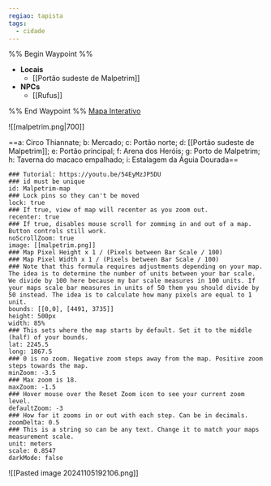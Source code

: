 ```yaml
---
regiao: tapista
tags:
  - cidade
---
```

%% Begin Waypoint %%
- **Locais**
	- [[Portão sudeste de Malpetrim]]
- **NPCs**
	- [[Rufus]]

%% End Waypoint %%
[Mapa Interativo](https://watabou.github.io/city-generator?size=59&seed=1056528787&name=Malpetrim&citadel=1&urban_castle=1&plaza=1&temple=1&walls=1&shantytown=1&coast=1&river=1&greens=0&hub=1&sea=1.2)

![[malpetrim.png|700]]

==a: Circo Thiannate; b: Mercado; c: Portão norte; d: [[Portão sudeste de Malpetrim]]; e: Portão principal; f: Arena dos Heróis; g: Porto de Malpetrim; h: Taverna do macaco empalhado; i: Estalagem da Águia Dourada==


```leaflet
### Tutorial: https://youtu.be/54EyMzJP5DU
### id must be unique
id: Malpetrim-map
### Lock pins so they can't be moved
lock: true
### If true, view of map will recenter as you zoom out. 
recenter: true
### If true, disables mouse scroll for zomming in and out of a map. Button controls still work. 
noScrollZoom: true
image: [[malpetrim.png]]
### Map Pixel Height x 1 / (Pixels between Bar Scale / 100)
### Map Pixel Width x 1 / (Pixels between Bar Scale / 100) 
### Note that this formula requires adjustments depending on your map. The idea is to determine the number of units between your bar scale. We divide by 100 here because my bar scale measures in 100 units. If your maps scale bar measures in units of 50 them you should divide by 50 instead. The idea is to calculate how many pixels are equal to 1 unit. 
bounds: [[0,0], [4491, 3735]]
height: 500px
width: 85%
### This sets where the map starts by default. Set it to the middle (half) of your bounds. 
lat: 2245.5  
long: 1867.5
### 0 is no zoom. Negative zoom steps away from the map. Positive zoom steps towards the map. 
minZoom: -3.5
### Max zoom is 18. 
maxZoom: -1.5
### Hover mouse over the Reset Zoom icon to see your current zoom level. 
defaultZoom: -3
### How far it zooms in or out with each step. Can be in decimals. 
zoomDelta: 0.5
### This is a string so can be any text. Change it to match your maps measurement scale. 
unit: meters  
scale: 0.8547
darkMode: false
```


![[Pasted image 20241105192106.png]]